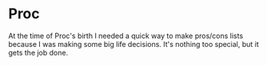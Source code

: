 # Proc

At the time of Proc's birth I needed a quick way to make pros/cons lists because I was making some big life decisions.  It's nothing too special, but it gets the job done.
